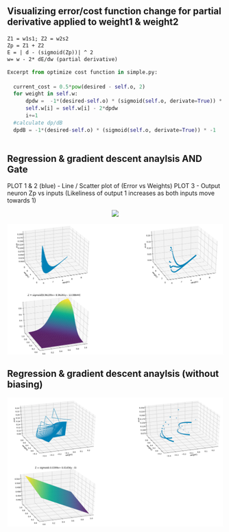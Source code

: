 ## Visualizing error/cost function change for partial derivative applied to weight1 & weight2
```
Z1 = w1s1; Z2 = w2s2
Zp = Z1 + Z2
E = | d - (sigmoid(Zp))| ^ 2
w= w - 2* dE/dw (partial derivative)
```

```python
Excerpt from optimize cost function in simple.py:

  current_cost = 0.5*pow(desired - self.o, 2)
  for weight in self.w:
      dpdw =  -1*(desired-self.o) * (sigmoid(self.o, derivate=True)) * self.i[i]
      self.w[i] = self.w[i] - 2*dpdw
      i+=1
  #calculate dp/dB
  dpdB = -1*(desired-self.o) * (sigmoid(self.o, derivate=True)) * -1
        
```
## Regression & gradient descent anaylsis AND Gate 
PLOT 1 & 2 (blue) - Line / Scatter plot of (Error vs Weights)
PLOT 3 - Output neuron Zp vs inputs (Likeliness of output 1 increases as both inputs move towards 1)
<p align="center"><img src='https://github.com/komal-SkyNET/ai-neural-networks/blob/master/gradient-visualization/regression_analysis_surface.gif'/></p>

![image](https://github.com/komal-SkyNET/ai-neural-networks/blob/master/gradient-visualization/gradient_sigmoid_regression_analysis_surface_2.png)


## Regression & gradient descent anaylsis (without biasing)
![image](https://github.com/komal-SkyNET/ai-neural-networks/blob/master/gradient-visualization/without_biasing.png)
